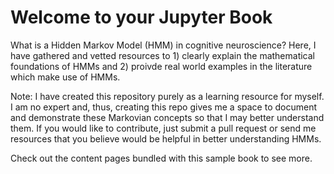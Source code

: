 # Welcome to your Jupyter Book

What is a Hidden Markov Model (HMM) in cognitive neuroscience? Here, I have gathered and vetted resources to 1) clearly explain the mathematical foundations of HMMs and 2) proivde real world examples in the literature which make use of HMMs.

Note: I have created this repository purely as a learning resource for myself. I am no expert and, thus, creating this repo gives me a space to document and demonstrate these Markovian concepts so that I may better understand them. If you would like to contribute, just submit a pull request or send me resources that you believe would be helpful in better understanding HMMs.

Check out the content pages bundled with this sample book to see more.

```{tableofcontents}

```
